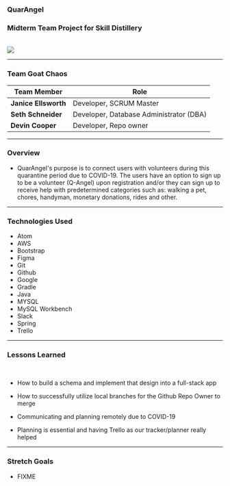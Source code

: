 ### QuarAngel




### Midterm Team Project for Skill Distillery
<br>

<img src= "https://camo.githubusercontent.com/4d7c00fe3a3bb6cca0869ee53d3d47b3cae46ea6/68747470733a2f2f6d656469612e6c6963646e2e636f6d2f646d732f696d6167652f43353130424151476370597432754a6d6179512f636f6d70616e792d6c6f676f5f3230305f3230302f303f653d3231353930323434303026763d6265746126743d384f355368646c6570333073515f6a754150686c68554a69316a7a2d776c3746724a6f6d366f4734636e77"/>

---

### **Team Goat Chaos**

**Team Member** | **Role**
----------------|---------------
  **Janice Ellsworth** | Developer, SCRUM Master
  **Seth Schneider** | Developer, Database Administrator (DBA)
  **Devin Cooper** | Developer, Repo owner

______________________________________________________________
### Overview

* QuarAngel's purpose is to connect users with volunteers during this
quarantine period due to COVID-19. The users have an option to sign up
to be a volunteer (Q-Angel) upon registration and/or they can sign up
to receive help with predetermined categories such as:
walking a pet, chores, handyman, monetary donations, rides and other.


______________________________________________________________
### Technologies Used

* Atom
* AWS
* Bootstrap
* Figma
* Git
* Github
* Google
* Gradle
* Java
* MYSQL
* MySQL Workbench
* Slack
* Spring
* Trello

_____________________________________________________________
### Lessons Learned
<br>

* How to build a schema and implement that design into a full-stack app

* How to successfully utilize local branches for the Github Repo Owner to merge

* Communicating and planning remotely due to COVID-19

* Planning is essential and having Trello as our tracker/planner really helped

_____________________________________________________________
### Stretch Goals

* FIXME

